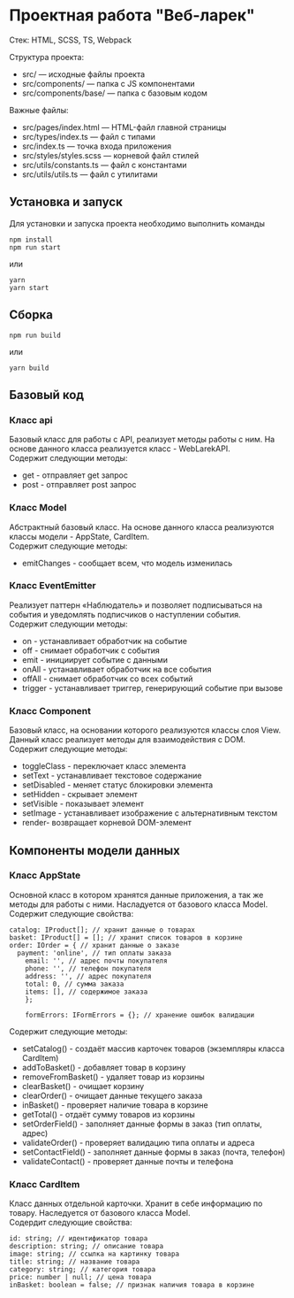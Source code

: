 # Проектная работа "Веб-ларек"

Стек: HTML, SCSS, TS, Webpack

Структура проекта:
- src/ — исходные файлы проекта
- src/components/ — папка с JS компонентами
- src/components/base/ — папка с базовым кодом

Важные файлы:
- src/pages/index.html — HTML-файл главной страницы
- src/types/index.ts — файл с типами
- src/index.ts — точка входа приложения
- src/styles/styles.scss — корневой файл стилей
- src/utils/constants.ts — файл с константами
- src/utils/utils.ts — файл с утилитами

## Установка и запуск
Для установки и запуска проекта необходимо выполнить команды

```
npm install
npm run start
```

или

```
yarn
yarn start
```
## Сборка

```
npm run build
```

или

```
yarn build
```

## Базовый код
### Класс api
Базовый класс для работы с API, реализует методы работы с ним. На основе данного класса реализуется класс - WebLarekAPI. <br>
Содержит следующии методы:
* get - отправляет get запрос
* post - отправляет post запрос

### Класс Model<T>
Абстрактный базовый класс. На основе данного класса реализуются классы модели - AppState, CardItem. <br>
Содержит следующие методы:
* emitChanges - сообщает всем, что модель изменилась

### Класс EventEmitter
Реализует паттерн «Наблюдатель» и позволяет подписываться на события и уведомлять подписчиков
о наступлении события. <br>
Содержит следующии методы:
* on - устанавливает обработчик на событие
* off - снимает обработчик с события
* emit - инициирует событие с данными
* onAll - устанавливает обработчик на все события
* offAll - снимает обработчик со всех событий
* trigger - устанавливает триггер, генерирующий событие при вызове

### Класс Component<T>
Базовый класс, на основании которого реализуются классы слоя View. Данный класс реализует методы для взаимодействия с DOM. <br>
Содержит следующие методы:
* toggleClass - переключает класс элемента
* setText - устанавливает текстовое содержание
* setDisabled - меняет статус блокировки элемента
* setHidden - скрывает элемент 
* setVisible - показывает элемент
* setImage - устанавливает изображение с альтернативным текстом
* render- возвращает корневой DOM-элемент

## Компоненты модели данных
### Класс AppState
Основной класс в котором хранятся данные приложения, а так же методы для работы с ними. Насладуется от базового класса Model. <br>
Содержит следующие свойства:
```
catalog: IProduct[]; // хранит данные о товарах
basket: IProduct[] = []; // хранит список товаров в корзине
order: IOrder = { // хранит данные о заказе
  payment: 'online', // тип оплаты заказа
	email: '', // адрес почты покупателя
	phone: '', // телефон покупателя
	address: '', // адрес покупателя
	total: 0, // сумма заказа
	items: [], // содержимое заказа
	};

	formErrors: IFormErrors = {}; // хранение ошибок валидации
```
Содержит следующие методы:
* setCatalog() - создаёт массив карточек товаров (экземпляры класса CardItem)
* addToBasket() - добавляет товар в корзину
* removeFromBasket() - удаляет товар из корзины
* clearBasket() - очищает корзину
* clearOrder() - очищает данные текущего заказа
* inBasket() - проверяет наличие товара в корзине
* getTotal() - отдаёт сумму товаров из корзины
* setOrderField() - заполняет данные формы в заказ (тип оплаты, адрес)
* validateOrder() - проверяет валидацию типа оплаты и адреса
* setContactField() - заполняет данные формы в заказ (почта, телефон)
* validateContact() - проверяет данные почты и телефона

### Класс CardItem
Класс данных отдельной карточки. Хранит в себе информацию по товару. Наследуется от базового класса Model. <br>
Содердит следующие свойства:
```
id: string; // идентификатор товара
description: string; // описание товара
image: string; // ссылка на картинку товара
title: string; // название товара
category: string; // категория товара
price: number | null; // цена товара
inBasket: boolean = false; // признак наличия товара в корзине
```
